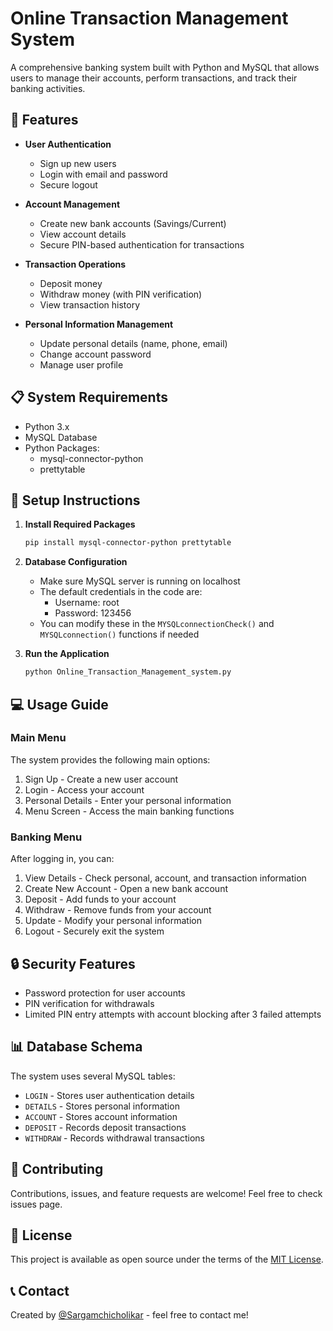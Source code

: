 # Online Transaction Management System

A comprehensive banking system built with Python and MySQL that allows users to manage their accounts, perform transactions, and track their banking activities.

## 🌟 Features

- **User Authentication**
  - Sign up new users
  - Login with email and password
  - Secure logout

- **Account Management**
  - Create new bank accounts (Savings/Current)
  - View account details
  - Secure PIN-based authentication for transactions

- **Transaction Operations**
  - Deposit money
  - Withdraw money (with PIN verification)
  - View transaction history

- **Personal Information Management**
  - Update personal details (name, phone, email)
  - Change account password
  - Manage user profile

## 📋 System Requirements

- Python 3.x
- MySQL Database
- Python Packages:
  - mysql-connector-python
  - prettytable

## 🚀 Setup Instructions

1. **Install Required Packages**
   ```bash
   pip install mysql-connector-python prettytable
   ```

2. **Database Configuration**
   - Make sure MySQL server is running on localhost
   - The default credentials in the code are:
     - Username: root
     - Password: 123456
   - You can modify these in the `MYSQLconnectionCheck()` and `MYSQLconnection()` functions if needed

3. **Run the Application**
   ```bash
   python Online_Transaction_Management_system.py
   ```

## 💻 Usage Guide

### Main Menu
The system provides the following main options:
1. Sign Up - Create a new user account
2. Login - Access your account
3. Personal Details - Enter your personal information
4. Menu Screen - Access the main banking functions

### Banking Menu
After logging in, you can:
1. View Details - Check personal, account, and transaction information
2. Create New Account - Open a new bank account
3. Deposit - Add funds to your account
4. Withdraw - Remove funds from your account
5. Update - Modify your personal information
6. Logout - Securely exit the system

## 🔒 Security Features

- Password protection for user accounts
- PIN verification for withdrawals
- Limited PIN entry attempts with account blocking after 3 failed attempts

## 📊 Database Schema

The system uses several MySQL tables:
- `LOGIN` - Stores user authentication details
- `DETAILS` - Stores personal information
- `ACCOUNT` - Stores account information
- `DEPOSIT` - Records deposit transactions
- `WITHDRAW` - Records withdrawal transactions

## 🤝 Contributing

Contributions, issues, and feature requests are welcome! Feel free to check issues page.

## 📝 License

This project is available as open source under the terms of the [MIT License](https://opensource.org/licenses/MIT).

## 📞 Contact

Created by [@Sargamchicholikar](https://github.com/Sargamchicholikar) - feel free to contact me!
